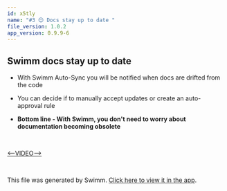 ```yaml
---
id: x5tly
name: "#3 😌 Docs stay up to date "
file_version: 1.0.2
app_version: 0.9.9-6
---
```


## Swimm docs stay up to date

*   With Swimm Auto-Sync you will be notified when docs are drifted from the code
    
*   You can decide if to manually accept updates or create an auto-approval rule
    
*   **Bottom line - With Swimm, you don't need to worry about documentation becoming obsolete**

<br/>

[<--VIDEO-->](https://youtu.be/oyRMm9uxYwc)

<br/>

This file was generated by Swimm. [Click here to view it in the app](http://localhost:5000/repos/Z2l0aHViJTNBJTNBcHJvcGVydHktbGlzdGluZy1zYW5kYm94JTNBJTNBc3dpbW1pbw==/docs/x5tly).